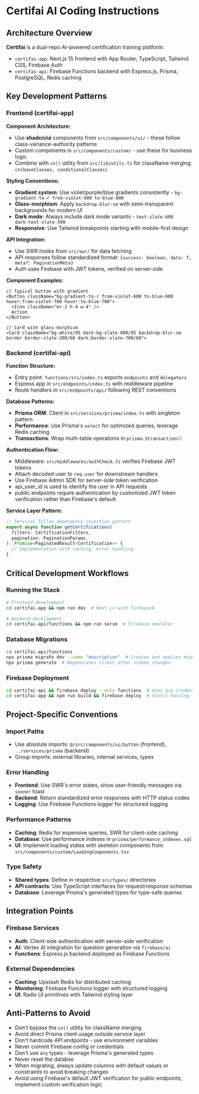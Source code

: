 # Certifai AI Coding Instructions

## Architecture Overview

**Certifai** is a dual-repo AI-powered certification training platform:

- `certifai-app`: Next.js 15 frontend with App Router, TypeScript, Tailwind CSS, Firebase Auth
- `certifai-api`: Firebase Functions backend with Express.js, Prisma, PostgreSQL, Redis caching

## Key Development Patterns

### Frontend (certifai-app)

**Component Architecture:**

- Use **shadcn/ui** components from `src/components/ui/` - these follow class-variance-authority patterns
- Custom components in `src/components/custom/` - use these for business logic
- Combine with `cn()` utility from `src/lib/utils.ts` for className merging: `cn(baseClasses, conditionalClasses)`

**Styling Conventions:**

- **Gradient system**: Use violet/purple/blue gradients consistently - `bg-gradient-to-r from-violet-600 to-blue-600`
- **Glass-morphism**: Apply `backdrop-blur-sm` with semi-transparent backgrounds for modern UI
- **Dark mode**: Always include dark mode variants - `text-slate-600 dark:text-slate-300`
- **Responsive**: Use Tailwind breakpoints starting with mobile-first design

**API Integration:**

- Use SWR hooks from `src/swr/` for data fetching
- API responses follow standardized format: `{success: boolean, data: T, meta?: PaginationMeta}`
- Auth uses Firebase with JWT tokens, verified on server-side

**Component Examples:**

```tsx
// Typical button with gradient
<Button className="bg-gradient-to-r from-violet-600 to-blue-600 hover:from-violet-700 hover:to-blue-700">
  <Icon className="mr-2 h-4 w-4" />
  Action
</Button>

// Card with glass-morphism
<Card className="bg-white/95 dark:bg-slate-900/95 backdrop-blur-sm border border-slate-200/60 dark:border-slate-700/60">
```

### Backend (certifai-api)

**Function Structure:**

- Entry point: `functions/src/index.ts` exports `endpoints` and `delegators`
- Express app in `src/endpoints/index.ts` with middleware pipeline
- Route handlers in `src/endpoints/api/` following REST conventions

**Database Patterns:**

- **Prisma ORM**: Client in `src/services/prisma/index.ts` with singleton pattern
- **Performance**: Use Prisma's `select` for optimized queries, leverage Redis caching
- **Transactions**: Wrap multi-table operations in `prisma.$transaction()`

**Authentication Flow:**

- Middleware: `src/middlewares/authCheck.ts` verifies Firebase JWT tokens
- Attach decoded user to `req.user` for downstream handlers
- Use Firebase Admin SDK for server-side token verification
- api_user_id is used to identify the user in API requests
- public endpoints require authentication by customized JWT token verification rather than Firebase's default

**Service Layer Pattern:**

```typescript
// Services follow dependency injection pattern
export async function getCertifications(
  filters: CertificationFilters,
  pagination: PaginationParams,
): Promise<PaginatedResult<Certification>> {
  // Implementation with caching, error handling
}
```

## Critical Development Workflows

### Running the Stack

```bash
# Frontend development
cd certifai-app && npm run dev  # Next.js with Turbopack

# Backend development
cd certifai-api/functions && npm run serve  # Firebase emulator
```

### Database Migrations

```bash
cd certifai-api/functions
npx prisma migrate dev --name "description"  # Creates and applies migration
npx prisma generate  # Regenerates client after schema changes
```

### Firebase Deployment

```bash
cd certifai-api && firebase deploy --only functions  # Uses gcp_credentials.json
cd certifai-app && npm run build && firebase deploy  # Static hosting
```

## Project-Specific Conventions

### Import Paths

- Use absolute imports: `@/src/components/ui/button` (frontend), `../services/prisma` (backend)
- Group imports: external libraries, internal services, types

### Error Handling

- **Frontend**: Use SWR's error states, show user-friendly messages via `sonner` toast
- **Backend**: Return standardized error responses with HTTP status codes
- **Logging**: Use Firebase Functions logger for structured logging

### Performance Patterns

- **Caching**: Redis for expensive queries, SWR for client-side caching
- **Database**: Use performance indexes in `prisma/performance_indexes.sql`
- **UI**: Implement loading states with skeleton components from `src/components/custom/LoadingComponents.tsx`

### Type Safety

- **Shared types**: Define in respective `src/types/` directories
- **API contracts**: Use TypeScript interfaces for request/response schemas
- **Database**: Leverage Prisma's generated types for type-safe queries

## Integration Points

### Firebase Services

- **Auth**: Client-side authentication with server-side verification
- **AI**: Vertex AI integration for question generation via `firebase/ai`
- **Functions**: Express.js backend deployed as Firebase Functions

### External Dependencies

- **Caching**: Upstash Redis for distributed caching
- **Monitoring**: Firebase Functions logger with structured logging
- **UI**: Radix UI primitives with Tailwind styling layer

## Anti-Patterns to Avoid

- Don't bypass the `cn()` utility for className merging
- Avoid direct Prisma client usage outside service layer
- Don't hardcode API endpoints - use environment variables
- Never commit Firebase config or credentials
- Don't use `any` types - leverage Prisma's generated types
- Never reset the databse
- When migrating, always update columns with default values or constraints to avoid breaking changes
- Avoid using Firebase's default JWT verification for public endpoints; implement custom verification logic
